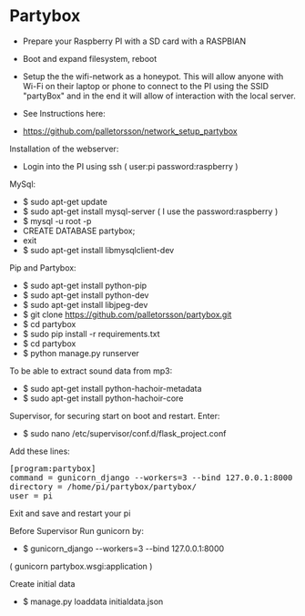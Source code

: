 Partybox
========

* Prepare your Raspberry PI with a SD card with a RASPBIAN
* Boot and expand filesystem, reboot

* Setup the the wifi-network as a honeypot. This will allow anyone with Wi-Fi on their laptop or phone to connect to the PI using the SSID "partyBox" and in the end it will allow of interaction with the local server. 
* See Instructions here:
* https://github.com/palletorsson/network_setup_partybox

Installation of the webserver:

* Login into the PI using ssh ( user:pi password:raspberry )

MySql:
* $ sudo apt-get update 
* $ sudo apt-get install mysql-server ( I use the password:raspberry )
* $ mysql -u root -p
* CREATE DATABASE partybox;
* exit
* $ sudo apt-get install libmysqlclient-dev

Pip and Partybox:
* $ sudo apt-get install python-pip
* $ sudo apt-get install python-dev 
* $ sudo apt-get install libjpeg-dev
* $ git clone https://github.com/palletorsson/partybox.git
* $ cd partybox
* $ sudo pip install -r requirements.txt 
* $ cd partybox
* $ python manage.py runserver

 
To be able to extract sound data from mp3:
* $ sudo apt-get install python-hachoir-metadata
* $ sudo apt-get install python-hachoir-core

Supervisor, for securing start on boot and restart. Enter:
* $ sudo nano /etc/supervisor/conf.d/flask_project.conf

Add these lines:

<pre>
[program:partybox]
command = gunicorn_django --workers=3 --bind 127.0.0.1:8000
directory = /home/pi/partybox/partybox/
user = pi
</pre>

Exit and save and restart your pi 

Before Supervisor Run gunicorn by:
* $ gunicorn_django --workers=3 --bind 127.0.0.1:8000

( gunicorn partybox.wsgi:application )

Create initial data
* $ manage.py loaddata initialdata.json



